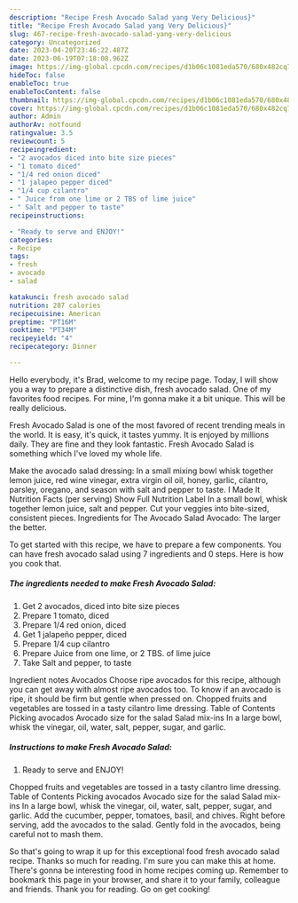 ```yaml
---
description: "Recipe Fresh Avocado Salad yang Very Delicious}"
title: "Recipe Fresh Avocado Salad yang Very Delicious}"
slug: 467-recipe-fresh-avocado-salad-yang-very-delicious
category: Uncategorized
date: 2023-04-20T23:46:22.487Z
date: 2023-06-19T07:18:08.962Z
image: https://img-global.cpcdn.com/recipes/d1b06c1081eda570/680x482cq70/fresh-avocado-salad-recipe-main-photo.jpg
hideToc: false
enableToc: true
enableTocContent: false
thumbnail: https://img-global.cpcdn.com/recipes/d1b06c1081eda570/680x482cq70/fresh-avocado-salad-recipe-main-photo.jpg
cover: https://img-global.cpcdn.com/recipes/d1b06c1081eda570/680x482cq70/fresh-avocado-salad-recipe-main-photo.jpg
author: Admin
authorAv: notfound
ratingvalue: 3.5
reviewcount: 5
recipeingredient:
- "2 avocados diced into bite size pieces"
- "1 tomato diced"
- "1/4 red onion diced"
- "1 jalapeo pepper diced"
- "1/4 cup cilantro"
- " Juice from one lime or 2 TBS of lime juice"
- " Salt and pepper to taste"
recipeinstructions:

- "Ready to serve and ENJOY!"
categories:
- Recipe
tags:
- fresh
- avocado
- salad

katakunci: fresh avocado salad 
nutrition: 287 calories
recipecuisine: American
preptime: "PT16M"
cooktime: "PT34M"
recipeyield: "4"
recipecategory: Dinner

---
```



Hello everybody, it's Brad, welcome to my recipe page. Today, I will show you a way to prepare a distinctive dish, fresh avocado salad. One of my favorites food recipes. For mine, I'm gonna make it a bit unique. This will be really delicious.

Fresh Avocado Salad is one of the most favored of recent trending meals in the world. It is easy, it's quick, it tastes yummy. It is enjoyed by millions daily. They are fine and they look fantastic. Fresh Avocado Salad is something which I've loved my whole life.

Make the avocado salad dressing: In a small mixing bowl whisk together lemon juice, red wine vinegar, extra virgin oil oil, honey, garlic, cilantro, parsley, oregano, and season with salt and pepper to taste. I Made It Nutrition Facts (per serving) Show Full Nutrition Label In a small bowl, whisk together lemon juice, salt and pepper. Cut your veggies into bite-sized, consistent pieces. Ingredients for The Avocado Salad Avocado: The larger the better.


To get started with this recipe, we have to prepare a few components. You can have fresh avocado salad using 7 ingredients and 0 steps. Here is how you cook that.

<!--inarticleads1-->

##### The ingredients needed to make Fresh Avocado Salad:

1. Get 2 avocados, diced into bite size pieces
1. Prepare 1 tomato, diced
1. Prepare 1/4 red onion, diced
1. Get 1 jalapeño pepper, diced
1. Prepare 1/4 cup cilantro
1. Prepare  Juice from one lime, or 2 TBS. of lime juice
1. Take  Salt and pepper, to taste


Ingredient notes Avocados Choose ripe avocados for this recipe, although you can get away with almost ripe avocados too. To know if an avocado is ripe, it should be firm but gentle when pressed on. Chopped fruits and vegetables are tossed in a tasty cilantro lime dressing. Table of Contents Picking avocados Avocado size for the salad Salad mix-ins In a large bowl, whisk the vinegar, oil, water, salt, pepper, sugar, and garlic. 

<!--inarticleads2-->

##### Instructions to make Fresh Avocado Salad:


1. Ready to serve and ENJOY!

Chopped fruits and vegetables are tossed in a tasty cilantro lime dressing. Table of Contents Picking avocados Avocado size for the salad Salad mix-ins In a large bowl, whisk the vinegar, oil, water, salt, pepper, sugar, and garlic. Add the cucumber, pepper, tomatoes, basil, and chives. Right before serving, add the avocados to the salad. Gently fold in the avocados, being careful not to mash them. 

So that's going to wrap it up for this exceptional food fresh avocado salad recipe. Thanks so much for reading. I'm sure you can make this at home. There's gonna be interesting food in home recipes coming up. Remember to bookmark this page in your browser, and share it to your family, colleague and friends. Thank you for reading. Go on get cooking!
